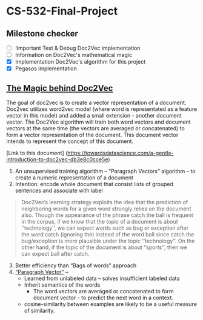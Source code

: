 # CS-532-Final-Project

## Milestone checker
- [ ] !important Test & Debug Doc2Vec implementation
- [ ] Information on Doc2Vec's mathematical magic
- [x] Implementation Doc2Vec's algorithm for this project
- [x] Pegasos implementation

## [The Magic behind Doc2Vec](https://www.quora.com/How-does-doc2vec-represent-feature-vector-of-a-document-Can-anyone-explain-mathematically-how-the-process-is-done/answer/Piyush-Bhardwaj-7)

The goal of doc2vec is to create a vector representation of a document. Doc2vec utilizes word2vec model (where word is representated as a feature vector in this model) and added a small extension - another document vector. The Doc2Vec algorithm will train both word vectors and document vectors at the same time (the vectors are averaged or concatenated) to form a vector representation of the document. This document vector intends to represent the concept of this document.

[Link to this document] (https://towardsdatascience.com/a-gentle-introduction-to-doc2vec-db3e8c0cce5e)

1.	An unsupervised training algorithm – “Paragraph Vectors” algorithm – to create a numeric representation of a document
2.	Intention: encode whole document that consist lists of grouped sentences and associate with label

> Doc2Vec’s learning strategy exploits the idea that the prediction of neighboring words for a given word strongly relies on the document also. Though the appearance of the phrase catch the ball is frequent in the corpus, if we know that the topic of a document is about ‘’technology’’, we can expect words such as bug or exception after the word catch (ignoring the) instead of the word ball since catch the bug/exception is more plausible under the topic ‘’technology’’. On the other hand, if the topic of the document is about ‘’sports’’, then we can expect ball after catch.

3.	Better efficiency than “Bags of words” approach
4.	[“Paragraph Vector”](https://arxiv.org/pdf/1405.4053.pdf) –
    -	Learned from unlabeled data – solves insufficient labeled data
    - Inherit semantics of the words
	  - The word vectors are averaged or concatenated to form document vector - to predict the next word in a context.
    - cosine-similarity between examples are likely to be a useful measure of similarity.
